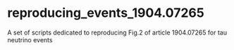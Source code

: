 # reproducing_events_1904.07265
A set of scripts dedicated to reproducing Fig.2 of article 1904.07265 for tau neutrino events
